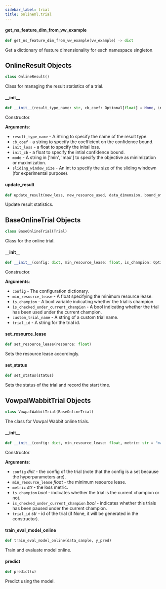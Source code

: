 ```yaml
---
sidebar_label: trial
title: onlineml.trial
---
```


#### get\_ns\_feature\_dim\_from\_vw\_example

```python
def get_ns_feature_dim_from_vw_example(vw_example) -> dict
```

Get a dictionary of feature dimensionality for each namespace singleton.

## OnlineResult Objects

```python
class OnlineResult()
```

Class for managing the result statistics of a trial.

#### \_\_init\_\_

```python
def __init__(result_type_name: str, cb_coef: Optional[float] = None, init_loss: Optional[float] = 0.0, init_cb: Optional[float] = 100.0, mode: Optional[str] = "min", sliding_window_size: Optional[int] = 100)
```

Constructor.

**Arguments**:

- `result_type_name` - A String to specify the name of the result type.
- `cb_coef` - a string to specify the coefficient on the confidence bound.
- `init_loss` - a float to specify the inital loss.
- `init_cb` - a float to specify the intial confidence bound.
- `mode` - A string in ['min', 'max'] to specify the objective as
  minimization or maximization.
- `sliding_window_size` - An int to specify the size of the sliding windown
  (for experimental purpose).

#### update\_result

```python
def update_result(new_loss, new_resource_used, data_dimension, bound_of_range=1.0, new_observation_count=1.0)
```

Update result statistics.

## BaseOnlineTrial Objects

```python
class BaseOnlineTrial(Trial)
```

Class for the online trial.

#### \_\_init\_\_

```python
def __init__(config: dict, min_resource_lease: float, is_champion: Optional[bool] = False, is_checked_under_current_champion: Optional[bool] = True, custom_trial_name: Optional[str] = "mae", trial_id: Optional[str] = None)
```

Constructor.

**Arguments**:

- `config` - The configuration dictionary.
- `min_resource_lease` - A float specifying the minimum resource lease.
- `is_champion` - A bool variable indicating whether the trial is champion.
- `is_checked_under_current_champion` - A bool indicating whether the trial
  has been used under the current champion.
- `custom_trial_name` - A string of a custom trial name.
- `trial_id` - A string for the trial id.

#### set\_resource\_lease

```python
def set_resource_lease(resource: float)
```

Sets the resource lease accordingly.

#### set\_status

```python
def set_status(status)
```

Sets the status of the trial and record the start time.

## VowpalWabbitTrial Objects

```python
class VowpalWabbitTrial(BaseOnlineTrial)
```

The class for Vowpal Wabbit online trials.

#### \_\_init\_\_

```python
def __init__(config: dict, min_resource_lease: float, metric: str = "mae", is_champion: Optional[bool] = False, is_checked_under_current_champion: Optional[bool] = True, custom_trial_name: Optional[str] = "vw_mae_clipped", trial_id: Optional[str] = None, cb_coef: Optional[float] = None)
```

Constructor.

**Arguments**:

- `config` _dict_ - the config of the trial (note that the config is a set
  because the hyperparameters are).
- `min_resource_lease` _float_ - the minimum resource lease.
- `metric` _str_ - the loss metric.
- `is_champion` _bool_ - indicates whether the trial is the current champion or not.
- `is_checked_under_current_champion` _bool_ - indicates whether this trials has
  been paused under the current champion.
- `trial_id` _str_ - id of the trial (if None, it will be generated in the constructor).

#### train\_eval\_model\_online

```python
def train_eval_model_online(data_sample, y_pred)
```

Train and evaluate model online.

#### predict

```python
def predict(x)
```

Predict using the model.

